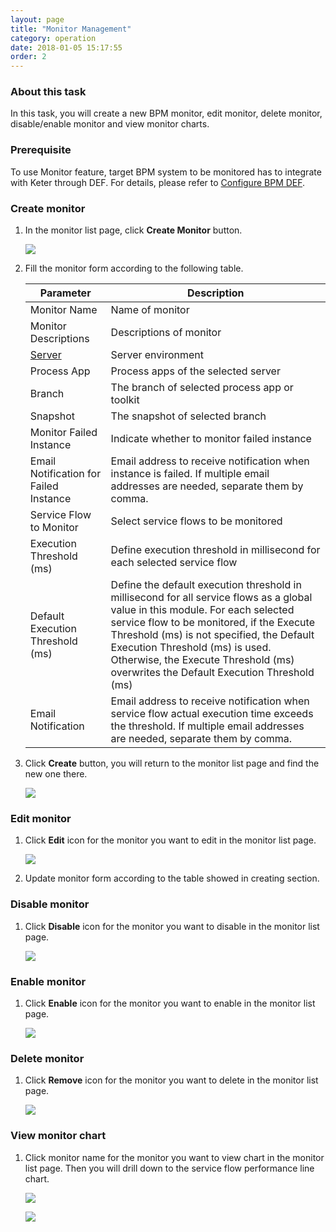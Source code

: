 ```yaml
---
layout: page
title: "Monitor Management"
category: operation
date: 2018-01-05 15:17:55
order: 2
---
```


### About this task

In this task, you will create a new BPM monitor, edit monitor, delete monitor, disable/enable monitor and view monitor charts.

### Prerequisite
To use Monitor feature, target BPM system to be monitored has to integrate with Keter through DEF. For details, please refer to  [Configure BPM DEF][2]. 

### Create monitor

  1. In the monitor list page, click **Create Monitor** button.
  
     ![][op_create_monitor] 
  
  2. Fill the monitor form according to the following table.
  
     Parameter             | Description       
     ----------------------|-------------------
     Monitor Name          |Name of monitor    
     Monitor Descriptions   |Descriptions of monitor
     [Server][1]           |Server environment
     Process App           |Process apps of the selected server
     Branch                |The branch of selected process app or toolkit
     Snapshot              |The snapshot of selected branch
     Monitor Failed Instance    |Indicate whether to monitor failed instance
     Email Notification for Failed Instance                   |Email address to receive notification when instance is failed. If multiple email addresses are needed, separate them by comma.
     Service Flow to Monitor              |Select service flows to be monitored
     Execution Threshold (ms)            |Define execution threshold in millisecond for each selected service flow
     Default Execution Threshold (ms)  | Define the default execution threshold in millisecond for all service flows as a global value in this module. For each selected service flow to be monitored, if the Execute Threshold (ms) is not specified, the Default Execution Threshold (ms) is used. Otherwise, the Execute Threshold (ms) overwrites the Default Execution Threshold (ms)
     Email Notification                   |Email address to receive notification when service flow actual execution time exceeds the threshold. If multiple email addresses are needed, separate them by comma.
        
  3. Click **Create** button, you will return to the monitor list page and find the new one there.

     ![][op_create_monitor_form] 
  
### Edit monitor

  1. Click **Edit** icon for the monitor you want to edit in the monitor list page.
  
     ![][op_edit_monitor]
     
  2. Update monitor form according to the table showed in creating section.

### Disable monitor

  1. Click **Disable** icon for the monitor you want to disable in the monitor list page.
  
      ![][op_disable_monitor]
      
### Enable monitor

  1. Click **Enable** icon for the monitor you want to enable in the monitor list page. 
      
      ![][op_enable_monitor]
           
### Delete monitor

  1. Click **Remove** icon for the monitor you want to delete in the monitor list page.
    
      ![][op_delete_monitor]
        
### View monitor chart

  1. Click monitor name for the monitor you want to view chart in the monitor list page. Then you will drill down to the service flow performance line chart.
    
      ![][op_click_monitor]  
     
      ![][op_monitor_chart]
      
[op_create_monitor]: ../images/operation/operation_click_create_monitor.PNG
[op_create_monitor_form]: ../images/operation/operation_create_monitor_form.PNG
[op_edit_monitor]: ../images/operation/operation_click_edit_monitor.PNG
[op_disable_monitor]: ../images/operation/operation_click_disable_monitor.PNG
[op_enable_monitor]: ../images/operation/operation_click_enable_monitor.PNG
[op_delete_monitor]: ../images/operation/operation_click_delete_monitor.PNG
[op_click_monitor]: ../images/operation/operation_click_monitor_name.PNG
[op_monitor_chart]: ../images/operation/operation_monitor_chart.PNG 
[1]: ../administration/administration-bpm-configuration.html
[2]: ../operation/operation-configure-def.html